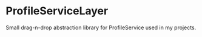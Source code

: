 # ProfileServiceLayer
Small drag-n-drop abstraction library for ProfileService used in my projects.
